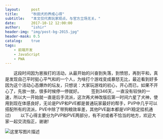 ```yaml
---
layout:     post
title:      "秋田犬的养成心得"
subtitle:   "本文仅代表玩家观点，与官方立场无关。"
date:       2017-10-12 12:00:00
author:     "ishir"
header-img: "img/post-bg-2015.jpg"
header-mask: 0.5
catalog:    true
tags:
    - 前端开发
    - JavaScript
    - PWA
---
```




　　这段时间因为崽挨打的活动，从最开始的兴奋到失落，到愤怒，再到平和，真是发现自己平时挺心平气和的一个人，为啥打个游戏变成暴怒无比，最近看到好多因为这个活动心态爆炸的坛友，只想说：大家玩游戏的初心，开心而已，如果不开心了，先放一放，很多时候停一停就好。
　　签到346天，一直没有较快的一速，所以大一开始就一直是后手流派，这次再犬神改版后第一时间六星了犬神，使用到现在体感良好，无论是PVP和PVE都是普通玩家最好的帮手，PVP中几乎可以搭配所有的流派，PVE中除了带狗粮效率差，其他PVE副本都是VIP(稳定挂机通过)
　　以下心得主要分为PVP和PVE两部分，有不对或者不恰当的地方，欢迎大家一起交流指正，谢谢!

![这里写图片描述](http://upload-images.jianshu.io/upload_images/1074123-cf5e6f791b528825?imageMogr2/auto-orient/strip%7CimageView2/2/w/1240)